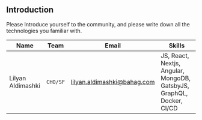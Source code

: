 ## Introduction
Please Introduce yourself to the community, and please write down all the technologies you familiar with.

| Name | Team | Email | Skills |
| --- | --- | --- | --- |
| Lilyan Aldimashki | `CHO/SF` | lilyan.aldimashki@bahag.com | JS, React, Nextjs, Angular, MongoDB, GatsbyJS, GraphQL, Docker, CI/CD |
